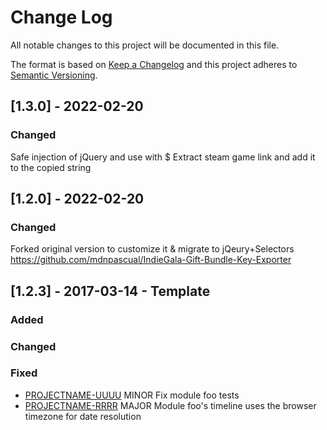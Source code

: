 # Change Log

All notable changes to this project will be documented in this file.

The format is based on [Keep a Changelog](http://keepachangelog.com/)
and this project adheres to [Semantic Versioning](http://semver.org/).

## [1.3.0] - 2022-02-20

### Changed

Safe injection of jQuery and use with $ Extract steam game link and add it to the copied string

## [1.2.0] - 2022-02-20

### Changed

Forked original version to customize it & migrate to jQeury+Selectors
https://github.com/mdnpascual/IndieGala-Gift-Bundle-Key-Exporter

## [1.2.3] - 2017-03-14 - Template

### Added

### Changed

### Fixed

- [PROJECTNAME-UUUU](http://tickets.projectname.com/browse/PROJECTNAME-UUUU)
  MINOR Fix module foo tests
- [PROJECTNAME-RRRR](http://tickets.projectname.com/browse/PROJECTNAME-RRRR)
  MAJOR Module foo's timeline uses the browser timezone for date resolution 